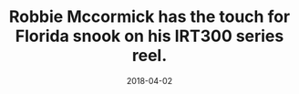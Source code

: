 ---
title: Robbie Mccormick has the touch for Florida snook on his IRT300 series reel.
date: 2018-04-02
description: Robbie Mccormick has the touch for Florida snook on his IRT300 series reel. 
thumb: /assets/images/photo-gallery/robbie_mccormick.jpeg
image: /assets/images/photo-gallery/robbie_mccormick.jpeg
angler-name: Robbie Mccormick

reel-type: spinning
reel-series: 300 

# location: Someplace, United States
# fish: Shark
# fish-length: 49 in.
# fish-weight: 78 lbs.
---